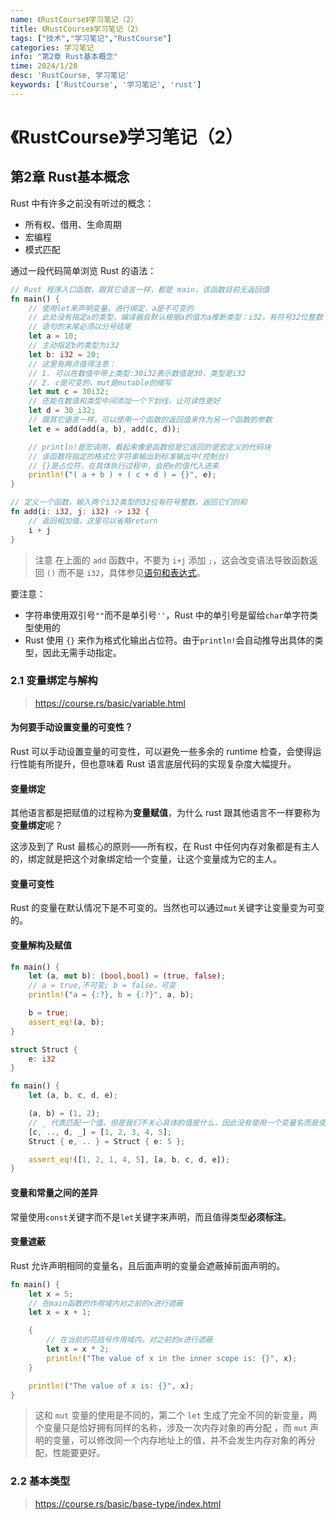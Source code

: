 ```yaml
---
name: 《RustCourse》学习笔记（2）
title: 《RustCourse》学习笔记（2）
tags: ["技术","学习笔记","RustCourse"]
categories: 学习笔记
info: "第2章 Rust基本概念"
time: 2024/1/28
desc: 'RustCourse, 学习笔记'
keywords: ['RustCourse', '学习笔记', 'rust']
---
```


# 《RustCourse》学习笔记（2）

## 第2章 Rust基本概念

Rust 中有许多之前没有听过的概念：

- 所有权、借用、生命周期
- 宏编程
- 模式匹配

通过一段代码简单浏览 Rust 的语法：

```rust
// Rust 程序入口函数，跟其它语言一样，都是 main，该函数目前无返回值
fn main() {
    // 使用let来声明变量，进行绑定，a是不可变的
    // 此处没有指定a的类型，编译器会默认根据a的值为a推断类型：i32，有符号32位整数
    // 语句的末尾必须以分号结尾
    let a = 10;
    // 主动指定b的类型为i32
    let b: i32 = 20;
    // 这里有两点值得注意：
    // 1. 可以在数值中带上类型:30i32表示数值是30，类型是i32
    // 2. c是可变的，mut是mutable的缩写
    let mut c = 30i32;
    // 还能在数值和类型中间添加一个下划线，让可读性更好
    let d = 30_i32;
    // 跟其它语言一样，可以使用一个函数的返回值来作为另一个函数的参数
    let e = add(add(a, b), add(c, d));

    // println!是宏调用，看起来像是函数但是它返回的是宏定义的代码块
    // 该函数将指定的格式化字符串输出到标准输出中(控制台)
    // {}是占位符，在具体执行过程中，会把e的值代入进来
    println!("( a + b ) + ( c + d ) = {}", e);
}

// 定义一个函数，输入两个i32类型的32位有符号整数，返回它们的和
fn add(i: i32, j: i32) -> i32 {
    // 返回相加值，这里可以省略return
    i + j
}
```

> 注意 在上面的 `add` 函数中，不要为 `i+j` 添加 `;`，这会改变语法导致函数返回 `()` 而不是 `i32`，具体参见[语句和表达式](https://course.rs/basic/base-type/statement-expression.html)。

要注意：

- 字符串使用双引号`""`而不是单引号`''`，Rust 中的单引号是留给`char`单字符类型使用的
- Rust 使用 `{}` 来作为格式化输出占位符。由于`println!`会自动推导出具体的类型，因此无需手动指定。

### 2.1 变量绑定与解构

> https://course.rs/basic/variable.html

#### 为何要手动设置变量的可变性？

Rust 可以手动设置变量的可变性，可以避免一些多余的 runtime 检查，会使得运行性能有所提升，但也意味着 Rust 语言底层代码的实现复杂度大幅提升。

#### 变量绑定

其他语言都是把赋值的过程称为**变量赋值**，为什么 rust 跟其他语言不一样要称为**变量绑定**呢？

这涉及到了 Rust 最核心的原则——所有权，在 Rust 中任何内存对象都是有主人的，绑定就是把这个对象绑定给一个变量，让这个变量成为它的主人。

#### 变量可变性

Rust 的变量在默认情况下是不可变的。当然也可以通过`mut`关键字让变量变为可变的。

#### 变量解构及赋值

```rust
fn main() {
    let (a, mut b): (bool,bool) = (true, false);
    // a = true,不可变; b = false，可变
    println!("a = {:?}, b = {:?}", a, b);

    b = true;
    assert_eq!(a, b);
}
```

```rust
struct Struct {
    e: i32
}

fn main() {
    let (a, b, c, d, e);

    (a, b) = (1, 2);
    // _ 代表匹配一个值，但是我们不关心具体的值是什么，因此没有使用一个变量名而是使用了 _
    [c, .., d, _] = [1, 2, 3, 4, 5];
    Struct { e, .. } = Struct { e: 5 };

    assert_eq!([1, 2, 1, 4, 5], [a, b, c, d, e]);
}
```

#### 变量和常量之间的差异

常量使用`const`关键字而不是`let`关键字来声明，而且值得类型**必须标注**。

#### 变量遮蔽

Rust 允许声明相同的变量名，且后面声明的变量会遮蔽掉前面声明的。

```rust
fn main() {
    let x = 5;
    // 在main函数的作用域内对之前的x进行遮蔽
    let x = x + 1;

    {
        // 在当前的花括号作用域内，对之前的x进行遮蔽
        let x = x * 2;
        println!("The value of x in the inner scope is: {}", x);
    }

    println!("The value of x is: {}", x);
}
```

> 这和 `mut` 变量的使用是不同的，第二个 `let` 生成了完全不同的新变量，两个变量只是恰好拥有同样的名称，涉及一次内存对象的再分配 ，而 `mut` 声明的变量，可以修改同一个内存地址上的值，并不会发生内存对象的再分配，性能要更好。

### 2.2 基本类型

> https://course.rs/basic/base-type/index.html







